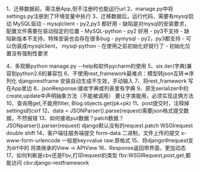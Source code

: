 1、迁移数据前，需注册App,但不注册时也能运行url
2、manage.py中将settings.py注册到了环境变量中执行
3、迁移数据后，运行代码，需要有mysql启动
    MySQL驱动
    - mysqlclient
      - py2,py3 都好用
      - 缺陷是对mysql的安装要求，配置文件需要在驱动指定的位置
    - MySQL-python
      - py2 好用
      - py3不支持
      - 缺陷新版本不支持，特殊安装也会存在很多bug
    - pymysql
      - py2，py3都支持
      - 可以伪装成mysqlclient， mysql-python
      - 在使用之前初始化好就行了
      - 初始化位置没有强制性要求

4、多观察python manage.py --help和软件pycharm的使用
5、six.iter(字典)兼容到python2.6的兼容包
6、不使用rest_framework最难点：模型转json互转=>序列化
  djangorestframe 安装自动生成不生效，手动输入
7、将rest_framework 写在App里边
8、jsonResponse:接收字典或列表里有字典
9、原生serializer中的create,update中声明抽象方法（不能被调用）
要让字类能用，必须实现这俩方法
10、查询用get,不能用filter, Blog.objects.get(pk=pk)
11、post提交时，注释掉settings的csrf
12、data = JSONParser().parse(request)需要json格式提交数据，不然报错
13、如何接收put数据？patch数据？
JSONparser().parser(request)
django默认没有的request.patch
WSGIrequest
double shift
14、客户端往服务端提交
form-data
  二进制，文件上传的提交
x-www-form-urlencode
  一般是key=value
raw:原格式
15、将django中request变为drf中的
将类继承的View -> APIView
16、Response返回带界面，更加动态
17、如何判断是cbv还是Fbv,打印request的类型
fbv:WSGIRequest,post,get,都能访问
cbv:django-restframework
